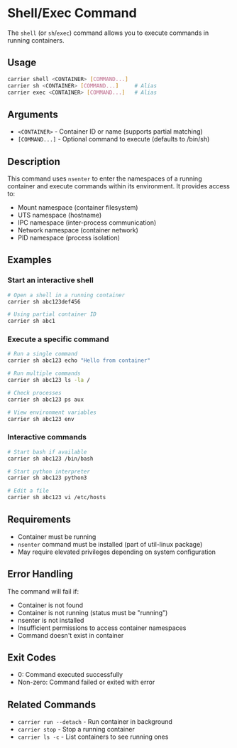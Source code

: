 # Shell/Exec Command

The `shell` (or `sh`/`exec`) command allows you to execute commands in running containers.

## Usage

```bash
carrier shell <CONTAINER> [COMMAND...]
carrier sh <CONTAINER> [COMMAND...]     # Alias
carrier exec <CONTAINER> [COMMAND...]   # Alias
```

## Arguments

- `<CONTAINER>` - Container ID or name (supports partial matching)
- `[COMMAND...]` - Optional command to execute (defaults to /bin/sh)

## Description

This command uses `nsenter` to enter the namespaces of a running container and execute commands within its environment. It provides access to:
- Mount namespace (container filesystem)
- UTS namespace (hostname)
- IPC namespace (inter-process communication)
- Network namespace (container network)
- PID namespace (process isolation)

## Examples

### Start an interactive shell
```bash
# Open a shell in a running container
carrier sh abc123def456

# Using partial container ID
carrier sh abc1
```

### Execute a specific command
```bash
# Run a single command
carrier sh abc123 echo "Hello from container"

# Run multiple commands
carrier sh abc123 ls -la /

# Check processes
carrier sh abc123 ps aux

# View environment variables
carrier sh abc123 env
```

### Interactive commands
```bash
# Start bash if available
carrier sh abc123 /bin/bash

# Start python interpreter
carrier sh abc123 python3

# Edit a file
carrier sh abc123 vi /etc/hosts
```

## Requirements

- Container must be running
- `nsenter` command must be installed (part of util-linux package)
- May require elevated privileges depending on system configuration

## Error Handling

The command will fail if:
- Container is not found
- Container is not running (status must be "running")
- nsenter is not installed
- Insufficient permissions to access container namespaces
- Command doesn't exist in container

## Exit Codes

- 0: Command executed successfully
- Non-zero: Command failed or exited with error

## Related Commands

- `carrier run --detach` - Run container in background
- `carrier stop` - Stop a running container
- `carrier ls -c` - List containers to see running ones